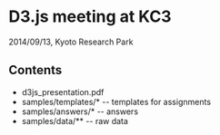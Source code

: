 # D3.js meeting at KC3
2014/09/13, Kyoto Research Park

## Contents
+ d3js_presentation.pdf
+ samples/templates/*  -- templates for assignments
+ samples/answers/*    -- answers
+ samples/data/**      -- raw data
